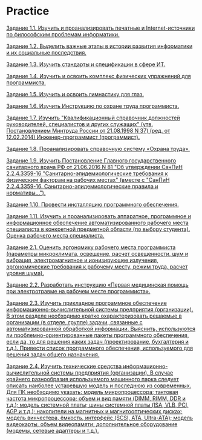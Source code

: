# Practice

[Задание 1.1. Изучить и проанализировать печатные и Internet-источники по философским проблемам информатики.](https://github.com/KsushaSeliv/Practice/blob/master/1.1.md)

[Задание 1.2. Выделить важные этапы в истории развития информатики и их социальные последствия.](https://github.com/KsushaSeliv/Practice/blob/master/1.2.md) 

[Задание 1.3. Изучить стандарты и спецификации в сфере ИТ.](https://github.com/KsushaSeliv/Practice/blob/master/1.3.md)

[Задание 1.4. Изучить и освоить комплекс физических упражнений для программиста.](https://github.com/KsushaSeliv/Practice/tree/master/1.4)

[Задание 1.5. Изучить и освоить гимнастику для глаз.](https://github.com/KsushaSeliv/Practice/tree/master/1.5)

[Задание 1.6. Изучить Инструкцию по охране труда программиста.](https://github.com/KsushaSeliv/Practice/blob/master/1.6.md)

[Задание 1.7. Изучить "Квалификационный справочник должностей руководителей, специалистов и других служащих" 
(утв. Постановлением Минтруда России от 21.08.1998 N 37) (ред. от 12.02.2014)
Инженер-программист (программист).](https://github.com/KsushaSeliv/Practice/blob/master/1.7.md)

[Задание 1.8. Проанализировать справочную систему «Охрана труда».](https://github.com/KsushaSeliv/Practice/tree/master/1.8)

[Задание 1.9. Изучить Постановление Главного государственного санитарного врача РФ от 21.06.2016 N 81 "Об утверждении СанПиН 2.2.4.3359-16 "Санитарно-эпидемиологические требования к физическим факторам на рабочих местах" (вместе с "СанПиН 2.2.4.3359-16. Санитарно-эпидемиологические правила и нормативы...").](https://github.com/KsushaSeliv/Practice/tree/master/1.9)

[Задание 1.10. Провести инсталляцию программного обеспечения.](https://github.com/KsushaSeliv/Practice/tree/master/1.10)

[Задание 1.11. Изучить и проанализировать аппаратное, программное и информационное обеспечение автоматизированного рабочего места специалиста в конкретной предметной области (по выбору студента). Оценка рабочего места специалиста.](https://github.com/KsushaSeliv/Practice/blob/master/1.11.md)

[Задание 2.1. Оценить эргономику рабочего места программиста (параметры микроклимата, освещение, расчет освещенности, шум и вибрация, электромагнитное и ионизирующее излучения, эргономические требования к рабочему месту, режим труда, расчет уровня шума).](https://github.com/KsushaSeliv/Practice/tree/master/2.1)

[Задание 2.2. Разработать инструкцию «Первая медицинская помощь при электротравме на рабочем месте программиста».](https://github.com/KsushaSeliv/Practice/blob/master/2.2.md)

[Задание 2.3. Изучить прикладное программное обеспечение информационно-вычислительной системы предприятия (организации).
В этом разделе необходимо кратко охарактеризовать решаемые в организации (в отделе, группе) задачи, связанные с автоматизированной обработкой информации. Выяснить, используются ли проблемно-ориентированные пакеты программного обеспечения, если да, то для решения каких задач (проектирование, бухгалтерия и т.д.). Привести список программного обеспечения, используемого для решения задач общего назначения.](https://github.com/KsushaSeliv/Practice/tree/master/2.3)

[Задание 2.4. Изучить технические средства информационно-вычислительной системы предприятия (организации). 
В случае крайнего разнообразия используемого машинного парка следует описать наиболее устаревшую модель и последнюю из современных. 
Для ПК необходимо указать: 
модель микропроцессора; тактовая частота микропроцессора; объем и вид памяти (DIMM, RIMM, DDR и т.д.); модель системной платы; шины системной платы (ISA, VLB, PCI, AGP и т.д.); накопители на магнитных и магнитооптических дисках; модель винчестера, ёмкость, интерфейс (SCSI, ATA, Ultra-ATA); модель видеокарты, объем видеопамяти; дополнительное оборудование (модемы, сетевые адаптеры и т.д.).](https://github.com/KsushaSeliv/Practice/tree/master/2.4)


